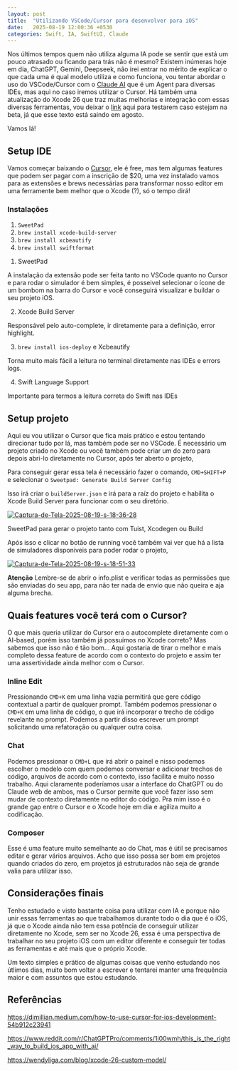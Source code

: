 ```yaml
---
layout: post
title:  "Utilizando VSCode/Cursor para desenvolver para iOS"
date:   2025-08-19 12:00:36 +0530
categories: Swift, IA, SwiftUI, Claude
---
```


Nos últimos tempos quem não utiliza alguma IA pode se sentir que está um pouco atrasado ou ficando para trás não é mesmo?
Existem inúmeras hoje em dia, ChatGPT, Gemini, Deepseek, não irei entrar no mérito de explicar o que cada uma é qual modelo utiliza e como funciona, vou tentar abordar o uso do VSCode/Cursor com o [Claude AI](https://claude.ai) que é um Agent para diversas IDEs, mas aqui no caso iremos utilizar o Cursor. Há também uma atualização do Xcode 26 que traz muitas melhorias e integração com essas diversas ferramentas, vou deixar o [link](https://wendyliga.com/blog/xcode-26-custom-model/) aqui para testarem caso estejam na beta, já que esse texto está saindo em agosto.

Vamos lá!

## Setup IDE

Vamos começar baixando o [Cursor](www.cursor.com), ele é free, mas tem algumas features que podem ser pagar com a inscrição de $20, uma vez instalado vamos para as extensões e brews necessárias para transformar nosso editor em uma ferramente bem melhor que o Xcode (?), só o tempo dirá!

### Instalações

1. `SweetPad`
2. `brew install xcode-build-server`
3. `brew install xcbeautify`
4. `brew install swiftformat` 


1) SweetPad

A instalação da extensão pode ser feita tanto no VSCode quanto no Cursor e para rodar o simulador é bem simples, é posseivel selecionar o ícone de um bombom na barra do Cursor e você conseguirá visualizar e buildar o seu projeto iOS.

2) Xcode Build Server

Responsável pelo auto-complete, ir diretamente para a definição, error highlight.

3) `brew install ios-deploy` e Xcbeautify

Torna muito mais fácil a leitura no terminal diretamente nas IDEs e errors logs.

4) Swift Language Support

Importante para termos a leitura correta do Swift nas IDEs

## Setup projeto

Aqui eu vou utilizar o Cursor que fica mais prático e estou tentando direcionar tudo por lá, mas também pode ser no VSCode.
É necessário um projeto criado no Xcode ou você também pode criar um do zero para depois abri-lo diretamente no Cursor, 
após ter aberto o projeto,

Para conseguir gerar essa tela é necessário fazer o comando, `CMD+SHIFT+P` e selecionar o `Sweetpad: Generate Build Server Config`

Isso irá criar o `buildServer.json` e irá para a raíz do projeto e habilita o Xcode Build Server para funcionar com o seu diretório.

<a href="https://ibb.co/0LYr1w5"><img src="https://i.ibb.co/YSfhJrg/Captura-de-Tela-2025-08-19-s-18-36-28.png" alt="Captura-de-Tela-2025-08-19-s-18-36-28" border="0"></a>

SweetPad para gerar o projeto tanto com Tuist, Xcodegen ou Build

Após isso e clicar no botão de running você também vai ver que há a lista de simuladores disponíveis para poder rodar o projeto,

<a href="https://ibb.co/nqWFB7YM"><img src="https://i.ibb.co/kVdtJ4w2/Captura-de-Tela-2025-08-19-s-18-51-33.png" alt="Captura-de-Tela-2025-08-19-s-18-51-33" border="0"></a>

**Atenção**
Lembre-se de abrir o info.plist e verificar todas as permissões que são enviadas do seu app, para não ter nada de envio que não queira e aja alguma brecha.

## Quais features você terá com o Cursor?

O que mais queria utilizar do Cursor era o autocomplete diretamente com o AI-based, porém isso também já possuímos no Xcode correto? Mas sabemos que isso não é tão bom... Aqui gostaria de tirar o melhor e mais completo dessa feature de acordo com o contexto do projeto e assim ter uma assertividade ainda melhor com o Cursor.

### Inline Edit

Pressionando `CMD+K` em uma linha vazia permitirá que gere código contextual a partir de qualquer prompt. Também podemos pressionar o `CMD+K` em uma linha de código, o que irá incorporar o trecho de código revelante no prompt. Podemos a partir disso escrever um prompt solicitando uma refatoração ou qualquer outra coisa.

### Chat

Podemos pressionar o `CMD+L` que irá abrir o painel e nisso podemos escolher o modelo com quem podemos conversar e adicionar trechos de código, arquivos de acordo com o contexto, isso facilita e muito nosso trabalho. Aqui claramente poderíamos usar a interface do ChatGPT ou do Claude web de ambos, mas o Cursor permite que você fazer isso sem mudar de contexto diretamente no editor do código. Pra mim isso é o grande gap entre o Cursor e o Xcode hoje em dia e agiliza muito a codificação.

### Composer

Esse é uma feature muito semelhante ao do Chat, mas é útil se precisamos editar e gerar vários arquivos. Acho que isso possa ser bom em projetos quando criados do zero, em projetos já estruturados não seja de grande valia para utilizar isso.

## Considerações finais

Tenho estudado e visto bastante coisa para utilizar com IA e porque não unir essas ferramentas ao que trabalhamos durante todo o dia que é o iOS, já que o Xcode ainda não tem essa potência de conseguir utilizar diretamente no Xcode, sem ser no Xcode 26, essa é uma perspectiva de trabalhar no seu projeto iOS com um editor diferente e conseguir ter todas as ferramentas e até mais que o próprio Xcode.

Um texto simples e prático de algumas coisas que venho estudando nos útlimos dias, muito bom voltar a escrever e tentarei manter uma frequência maior e com assuntos que estou estudando.

## Referências

https://dimillian.medium.com/how-to-use-cursor-for-ios-development-54b912c23941

https://www.reddit.com/r/ChatGPTPro/comments/1i00wmh/this_is_the_right_way_to_build_ios_app_with_ai/ 

https://wendyliga.com/blog/xcode-26-custom-model/

